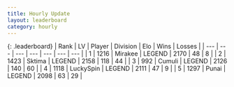 ```yaml
---
title: Hourly Update
layout: leaderboard
category: hourly
---
```


{: .leaderboard}
| Rank | LV | Player | Division | Elo | Wins | Losses |
| --- | --- | --- | --- | --- | --- | --- |
| <span data-change="1">1</span> | 1216 | <span title="ID: 416373">Mirakee</span> | LEGEND | <span data-change="17">2170</span> | <span data-change="3">48</span> | <span data-change="0">8</span> |
| <span data-change="-1">2</span> | 1423 | <span title="ID: 353063">Sktima</span> | LEGEND | <span data-change="0">2158</span> | <span data-change="0">118</span> | <span data-change="0">44</span> |
| <span data-change="0">3</span> | 992 | <span title="ID: 294236">Cumuli</span> | LEGEND | <span data-change="0">2126</span> | <span data-change="0">140</span> | <span data-change="0">60</span> |
| <span data-change="0">4</span> | 1118 | <span title="ID: 498412">LuckySpin</span> | LEGEND | <span data-change="0">2111</span> | <span data-change="0">47</span> | <span data-change="0">9</span> |
| <span data-change="0">5</span> | 1297 | <span title="ID: 361226">Punai</span> | LEGEND | <span data-change="0">2098</span> | <span data-change="0">63</span> | <span data-change="0">29</span> |